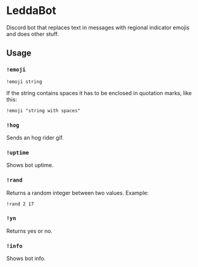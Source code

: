 # LeddaBot
Discord bot that replaces text in messages with regional indicator emojis and does other stuff.

## Usage
### `!emoji`
`!emoji string`

If the string contains spaces it has to be enclosed in quotation marks, like this:

`!emoji "string with spaces"`

### `!hog`

Sends an hog rider gif.

### `!uptime`

Shows bot uptime.

### `!rand`

Returns a random integer between two values. Example:

`!rand 2 17`

### `!yn`

Returns yes or no.

### `!info`

Shows bot info.
